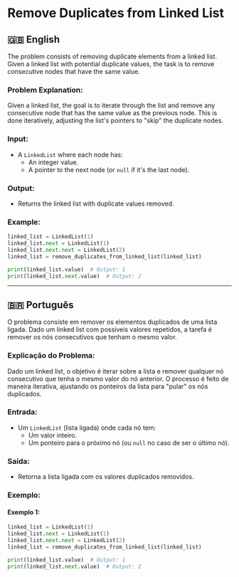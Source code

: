 # Remove Duplicates from Linked List

## 🇬🇧 English

The problem consists of removing duplicate elements from a linked list. Given a linked list with potential duplicate values, the task is to remove consecutive nodes that have the same value.

### Problem Explanation:

Given a linked list, the goal is to iterate through the list and remove any consecutive node that has the same value as the previous node. This is done iteratively, adjusting the list's pointers to "skip" the duplicate nodes.

### Input:

- A `LinkedList` where each node has:
  - An integer value.
  - A pointer to the next node (or `null` if it's the last node).

### Output:

- Returns the linked list with duplicate values removed.

### Example:

```python
linked_list = LinkedList(1)
linked_list.next = LinkedList(1)
linked_list.next.next = LinkedList(2)
linked_list = remove_duplicates_from_linked_list(linked_list)

print(linked_list.value)  # Output: 1
print(linked_list.next.value)  # Output: 2
```

---

## 🇧🇷 Português

O problema consiste em remover os elementos duplicados de uma lista ligada. Dado um linked list com possíveis valores repetidos, a tarefa é remover os nós consecutivos que tenham o mesmo valor.

### Explicação do Problema:

Dado um linked list, o objetivo é iterar sobre a lista e remover qualquer nó consecutivo que tenha o mesmo valor do nó anterior. O processo é feito de maneira iterativa, ajustando os ponteiros da lista para "pular" os nós duplicados.

### Entrada:

- Um `LinkedList` (lista ligada) onde cada nó tem:
  - Um valor inteiro.
  - Um ponteiro para o próximo nó (ou `null` no caso de ser o último nó).

### Saída:

- Retorna a lista ligada com os valores duplicados removidos.

### Exemplo:

#### Exemplo 1:

```python
linked_list = LinkedList(1)
linked_list.next = LinkedList(1)
linked_list.next.next = LinkedList(2)
linked_list = remove_duplicates_from_linked_list(linked_list)

print(linked_list.value)  # Output: 1
print(linked_list.next.value)  # Output: 2
```
